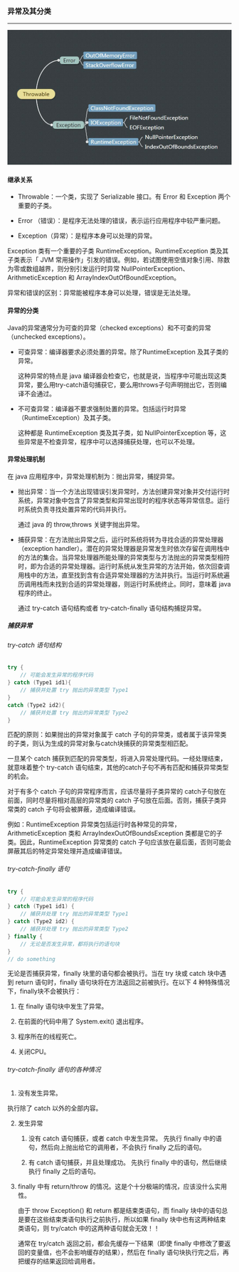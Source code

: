 ### 异常及其分类

---

![Exception01.jpg](img/Exception01.jpg)

#### 继承关系

+ Throwable：一个类，实现了 Serializable 接口。有 Error 和 Exception 两个重要的子类。

+ Error （错误）：是程序无法处理的错误，表示运行应用程序中较严重问题。

+ Exception（异常）：是程序本身可以处理的异常。
  
Exception 类有一个重要的子类 RuntimeException。RuntimeException 类及其子类表示「 JVM 常用操作」引发的错误。例如，若试图使用空值对象引用、除数为零或数组越界，则分别引发运行时异常 NullPointerException、ArithmeticException 和 ArrayIndexOutOfBoundException。

异常和错误的区别：异常能被程序本身可以处理，错误是无法处理。

#### 异常的分类

Java的异常通常分为可查的异常（checked exceptions）和不可查的异常（unchecked exceptions）。

+ 可查异常：编译器要求必须处置的异常。除了RuntimeException 及其子类的异常。

  这种异常的特点是 java 编译器会检查它，也就是说，当程序中可能出现这类异常，要么用try-catch语句捕获它，要么用throws子句声明抛出它，否则编译不会通过。

+ 不可查异常：编译器不要求强制处置的异常。包括运行时异常（RuntimeException）及其子类。

  这种都是 RuntimeException 类及其子类，如 NullPointerException 等，这些异常是不检查异常，程序中可以选择捕获处理，也可以不处理。

#### 异常处理机制

在 java 应用程序中，异常处理机制为：抛出异常，捕捉异常。

+ 抛出异常：当一个方法出现错误引发异常时，方法创建异常对象并交付运行时系统，异常对象中包含了异常类型和异常出现时的程序状态等异常信息。运行时系统负责寻找处置异常的代码并执行。

  通过 java 的 throw,throws 关键字抛出异常。

+ 捕获异常：在方法抛出异常之后，运行时系统将转为寻找合适的异常处理器（exception handler）。潜在的异常处理器是异常发生时依次存留在调用栈中的方法的集合。当异常处理器所能处理的异常类型与方法抛出的异常类型相符时，即为合适的异常处理器。运行时系统从发生异常的方法开始，依次回查调用栈中的方法，直至找到含有合适异常处理器的方法并执行。当运行时系统遍历调用栈而未找到合适的异常处理器，则运行时系统终止。同时，意味着 java 程序的终止。

  通过 try-catch 语句结构或者 try-catch-finally 语句结构捕捉异常。

##### 捕获异常

###### try-catch 语句结构

``` java
try {  
    // 可能会发生异常的程序代码  
} catch (Type1 id1){  
    // 捕获并处置 try 抛出的异常类型 Type1  
}  
catch (Type2 id2){  
    // 捕获并处置 try 抛出的异常类型 Type2  
} 
```

匹配的原则：如果抛出的异常对象属于 catch 子句的异常类，或者属于该异常类的子类，则认为生成的异常对象与catch块捕获的异常类型相匹配。

一旦某个 catch 捕获到匹配的异常类型，将进入异常处理代码。一经处理结束，就意味着整个 try-catch 语句结束，其他的catch子句不再有匹配和捕获异常类型的机会。

对于有多个 catch 子句的异常程序而言，应该尽量将子类异常的 catch子句放在前面，同时尽量将相对高层的异常类的 catch 子句放在后面。否则，捕获子类异常类的 catch 子句将会被屏蔽，造成编译错误。

例如：RuntimeException 异常类包括运行时各种常见的异常，ArithmeticException 类和 ArrayIndexOutOfBoundsException 类都是它的子类。因此，RuntimeException 异常类的 catch 子句应该放在最后面，否则可能会屏蔽其后的特定异常处理并造成编译错误。



###### try-catch-finally 语句

``` java
try {  
    // 可能会发生异常的程序代码  
} catch (Type1 id1) {  
    // 捕获并处理 try 抛出的异常类型 Type1  
} catch (Type2 id2) {  
    // 捕获并处理 try 抛出的异常类型 Type2  
} finally {  
    // 无论是否发生异常，都将执行的语句块
}
// do something
```

无论是否捕获异常，finally 块里的语句都会被执行。当在 try 块或 catch 块中遇到 return 语句时，finally 语句块将在方法返回之前被执行。在以下 4 种特殊情况下，finally块不会被执行：

1. 在 finally 语句块中发生了异常。

2. 在前面的代码中用了 System.exit() 退出程序。

3. 程序所在的线程死亡。

4. 关闭CPU。



###### try-catch-finally 语句的各种情况

1. 没有发生异常。

  执行除了 catch 以外的全部内容。

2. 发生异常

   1. 没有 catch 语句捕获，或者 catch 中发生异常。
      先执行 finally 中的语句，然后向上抛出给它的调用者，不会执行 finally 之后的语句。
     
   2. 有 catch 语句捕获，并且处理成功。
      先执行 finally 中的语句，然后继续执行 finally 之后的语句。

3. finally 中有 return/throw 的情况。这是个十分极端的情况，应该没什么实用性。

   由于 throw Exception() 和 return 都是结束类语句，而 finally 块中的语句总是要在这些结束类语句执行之前执行，所以如果 finally 块中也有这两种结束类语句，则 try/catch 中的这两种语句就会无效！！

   通常在 try/catch 返回之前，都会先缓存一下结果（即使 finally 中修改了要返回的变量值，也不会影响缓存的结果），然后在 finally 语句块执行完之后，再把缓存的结果返回给调用者。















